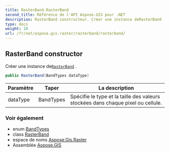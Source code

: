 ```yaml
---
title: RasterBand.RasterBand
second_title: Référence de l'API Aspose.GIS pour .NET
description: RasterBand constructeur. Créer une instance deRasterBand .
type: docs
weight: 10
url: /fr/net/aspose.gis.raster/rasterband/rasterband/
---
```

## RasterBand constructor

Créer une instance de[`RasterBand`](../) .

```csharp
public RasterBand(BandTypes dataType)
```

| Paramètre | Taper | La description |
| --- | --- | --- |
| dataType | BandTypes | Spécifie le type et la taille des valeurs stockées dans chaque pixel ou cellule. |

### Voir également

* enum [BandTypes](../../bandtypes/)
* class [RasterBand](../)
* espace de noms [Aspose.Gis.Raster](../../rasterband/)
* Assemblée [Aspose.GIS](../../../)


